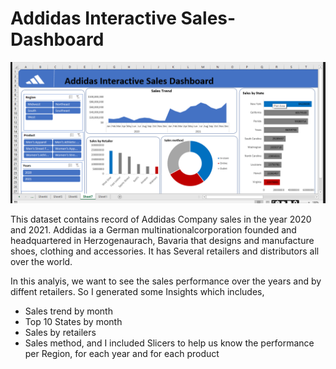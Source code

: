 # Addidas Interactive Sales-Dashboard
![](Screenshot3.png)

This dataset contains record of Addidas Company sales in the year 2020 and 2021. Addidas ia a German multinationalcorporation founded and headquartered in Herzogenaurach, Bavaria that designs and manufacture shoes, clothing and accessories. It has Several retailers and distributors all over the world. 

In this analyis, we want to see the sales performance over the years and by diffent retailers. So I generated some Insights which includes,
- Sales trend by month
- Top 10 States by month
- Sales by retailers
- Sales method, 
and I included Slicers to help us know the performance per Region, for each year and for each product
